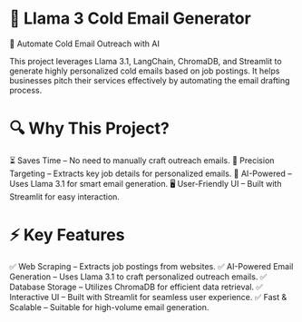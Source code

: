 # 🚀 Llama 3 Cold Email Generator
📩 Automate Cold Email Outreach with AI

This project leverages Llama 3.1, LangChain, ChromaDB, and Streamlit to generate highly personalized cold emails based on job postings. It helps businesses pitch their services effectively by automating the email drafting process.

# 🔍 Why This Project?

⏳ Saves Time – No need to manually craft outreach emails.
🎯 Precision Targeting – Extracts key job details for personalized emails.
🤖 AI-Powered – Uses Llama 3.1 for smart email generation.
🖥️ User-Friendly UI – Built with Streamlit for easy interaction.

# ⚡ Key Features
✅ Web Scraping – Extracts job postings from websites.
✅ AI-Powered Email Generation – Uses Llama 3.1 to craft personalized outreach emails.
✅ Database Storage – Utilizes ChromaDB for efficient data retrieval.
✅ Interactive UI – Built with Streamlit for seamless user experience.
✅ Fast & Scalable – Suitable for high-volume email generation.
